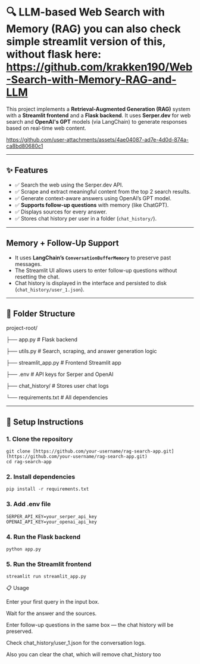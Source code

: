 # 🔍 LLM-based Web Search with Memory (RAG)  you can also check simple streamlit version of this, without flask here: https://github.com/krakken190/Web-Search-with-Memory-RAG-and-LLM

This project implements a **Retrieval-Augmented Generation (RAG)** system with a **Streamlit frontend** and a **Flask backend**. It uses **Serper.dev** for web search and **OpenAI's GPT** models (via LangChain) to generate responses based on real-time web content.

https://github.com/user-attachments/assets/4ae04087-ad7e-4d0d-874a-ca8bd80680c1

---

## ✨ Features

- ✅ Search the web using the Serper.dev API.
- ✅ Scrape and extract meaningful content from the top 2 search results.
- ✅ Generate context-aware answers using OpenAI’s GPT model.
- ✅ **Supports follow-up questions** with memory (like ChatGPT).
- ✅ Displays sources for every answer.
- ✅ Stores chat history per user in a folder (`chat_history/`).

---

## Memory + Follow-Up Support

- It uses **LangChain’s `ConversationBufferMemory`** to preserve past messages.
- The Streamlit UI allows users to enter follow-up questions without resetting the chat.
- Chat history is displayed in the interface and persisted to disk (`chat_history/user_1.json`).

---

## 📁 Folder Structure
project-root/

├── app.py             # Flask backend

├── utils.py           # Search, scraping, and answer generation logic

├── streamlit_app.py   # Frontend Streamlit app

├── .env               # API keys for Serper and OpenAI

├── chat_history/      # Stores user chat logs

└── requirements.txt   # All dependencies

---

## 🔧 Setup Instructions

### 1. Clone the repository

```
git clone [https://github.com/your-username/rag-search-app.git](https://github.com/your-username/rag-search-app.git)
cd rag-search-app
```

### 2. Install dependencies
```
pip install -r requirements.txt
```

### 3. Add .env file
```
SERPER_API_KEY=your_serper_api_key
OPENAI_API_KEY=your_openai_api_key
```

### 4. Run the Flask backend
```
python app.py
```

### 5. Run the Streamlit frontend
```
streamlit run streamlit_app.py
```

📋 Usage

Enter your first query in the input box.

Wait for the answer and the sources.

Enter follow-up questions in the same box — the chat history will be preserved.

Check chat_history/user_1.json for the conversation logs.

Also you can clear the chat, which will remove chat_history too
